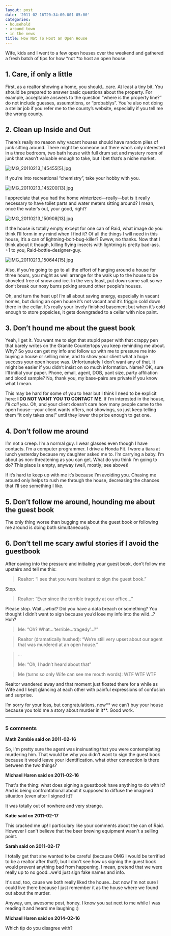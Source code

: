 ```yaml
---
layout: post
date: '2011-02-16T20:34:00.001-05:00'
categories:
- household
- around town
- in the news
title: How Not To Host an Open House
---
```



Wife, kids and I went to a few open houses over the weekend and gathered a fresh batch of tips for how *not *to host an open house.  <h2>1. Care, if only a little</h2>

First, as a realtor showing a home, you should…care. At least a tiny bit. You should be prepared to answer basic questions about the property. For example, acceptable answers to the question “where is the property line?” do not include guesses, assumptions, or “probablys”. You’re also not doing a stellar job if you refer me to the county’s website, especially if you tell me the wrong county.  <h2>2. Clean up Inside and Out</h2>

There’s really no reason why vacant houses should have random piles of junk sitting around. There might be someone out there who’s only interested in a three bedroom, two bath house with full drum set and mystery room of junk that wasn’t valuable enough to take, but I bet that’s a niche market.

![IMG_20110213_145455[5].jpg](/assets/2011/IMG_20110213_145455[5].jpg)

If you’re into recreational “chemistry”, take your hobby with you.

![IMG_20110213_145200[13].jpg](/assets/2011/IMG_20110213_145200[13].jpg)

I appreciate that you had the home winterized—really—but is it really necessary to have toilet parts and water meters sitting around? I mean, once the water’s out, your good, right?

![IMG_20110213_150908[13].jpg](/assets/2011/IMG_20110213_150908[13].jpg)

If the house is totally empty except for one can of Raid, what image do you think I’ll form in my mind when I find it? Of all the things I will need in this house, it’s a can of lightning-bolt-bug-killer? Ewww, no thanks. Now that I think about it though, killing flying insects with lightning is pretty bad-ass. +1 to you, Raid-bottle-designer-guy.

![IMG_20110213_150644[15].jpg](/assets/2011/IMG_20110213_150644[15].jpg)

Also, if you’re going to go to all the effort of hanging around a house for three hours, you might as well arrange for the walk up to the house to be shoveled free of snow and ice. In the very least, put down some salt so we don’t break our nosy bums poking around other people’s houses.

Oh, and turn the heat up! I’m all about saving energy, especially in vacant homes, but during an open house it’s not vacant and it’s friggin cold down there in the cellar. It’s really your lovely finished basement but when it’s cold enough to store popsicles, it gets downgraded to a cellar with nice paint.  <h2>3. Don’t hound me about the guest book</h2>

Yeah, I get it. You want me to sign that stupid paper with that crappy pen that barely writes on the Granite Countertops you keep reminding me about. Why? So you can get my info and follow up with me to pressure me into buying a house or selling mine, and to show your client what a huge success your open house was. Unfortunately I don’t want any of that. It might be easier if you didn’t insist on so much information. Name? OK, sure I’ll initial your paper. Phone, email, agent, DOB, pant size, party affiliation and blood sample? No, thank you, my base-pairs are private if you know what I mean.

This may be hard for some of you to hear but I think I need to be explicit here: **I DO NOT WANT YOU TO CONTACT ME**. If I’m interested in the house, *I’ll call you*. Oh, and your client doesn’t care how many people came to the open house—your client wants offers, not showings, so just keep telling them “it only takes one!” until they lower the price enough to get one.  <h2>4. Don’t follow me around</h2>

I’m not a creep. I’m a normal guy. I wear glasses even though I have contacts. I’m a computer programmer. I drive a Honda Fit. I wore a tiara at lunch yesterday because my daughter asked me to. I’m carrying a baby. I’m about as non-threatening as you can get. What do you think I’m going to do? This place is empty, anyway (well, mostly; see above)!

If it’s hard to keep up with me it’s because I’m avoiding you. Chasing me around only helps to rush me through the house, decreasing the chances that I’ll see something I like.  <h2>5. Don’t follow me around, hounding me about the guest book</h2>

The only thing worse than bugging me about the guest book or following me around is doing both simultaneously.  <h2>6. Don’t tell me scary awful stories if I avoid the guestbook</h2>

After caving into the pressure and initialing your guest book, don’t follow me upstairs and tell me this:
<blockquote> 

Realtor: “I see that you were hesitant to sign the guest book.”
</blockquote>

Stop.
<blockquote> 

Realtor: “Ever since the terrible tragedy at our office…”
</blockquote>

Please stop. Wait…*what?* Did you have a data breach or something? You thought I didn’t want to sign because you’d lose my info into the wild…? Huh?
<blockquote> 

Me: “Oh? What…‘terrible…tragedy’…?”
</blockquote>
<blockquote> 

Realtor (dramatically hushed): “We’re still very upset about our agent that was murdered at an open house.”
</blockquote>
<blockquote> 

…  

Me: “Oh, I hadn’t heard about that”
</blockquote>
<blockquote> 

Me (turns so only Wife can see me mouth words): WTF WTF WTF
</blockquote>

Realtor wandered away and that moment just floated there for a while as Wife and I kept glancing at each other with painful expressions of confusion and surprise.

I’m sorry for your loss, but congratulations, now** we can’t buy your house because you told me a story about murder in it**. Good work.

---

### 5 comments

**Math Zombie said on 2011-02-16**

So, I'm pretty sure the agent was insinuating that you were contemplating murdering him. That would be why you didn't want to sign the guest book because it would leave your identification. what other connection is there between the two things?

**Michael Haren said on 2011-02-16**

That's the thing: what does signing a guestbook have anything to do with it? And is being confrontational about it supposed to diffuse the imagined situation (even after I signed it)?

It was totally out of nowhere and very strange.

**Katie said on 2011-02-17**

This cracked me up! I particulary like your comments about the can of Raid.  However I can't believe that the beer brewing equipment wasn't a selling point.

**Sarah said on 2011-02-17**

I totally get that she wanted to be careful (because OMG I would be terrified to be a realtor after that!), but I don't see how us signing the guest book would prevent anything bad from happening.  I mean, pretend that we were really up to no good...we'd just sign fake names and info.

It's sad, too, cause we both really liked the house...but now I'm not sure I could live there because I just remember it as the house where we found out about the murder.

Anyway, um, awesome post, honey.  I know you sat next to me while I was reading it and heard me laughing :)

**Michael Haren said on 2014-02-16**

Which tip do you disagree with?

